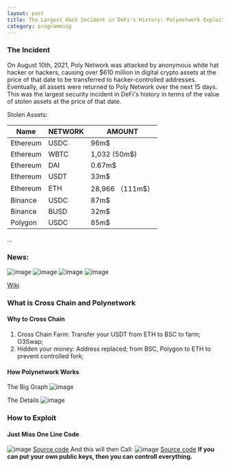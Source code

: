 ```yaml
---
layout: post
title: The Largest Hack Incident in DeFi's History: Polynetwork Exploit
category: programming
---
```


### The Incident
On August 10th, 2021, Poly Network was attacked by anonymous white hat hacker or hackers, causing over $610 million in digital crypto assets at the price of that date to be transferred to hacker-controlled addresses. Eventually, all assets were returned to Poly Network over the next 15 days. This was the largest security incident in DeFi's history in terms of the value of stolen assets at the price of that date.

Stolen Assets:


| Name | NETWORK | AMOUNT |   
| --- | --- | --- |
| Ethereum | USDC | 96m$ |
| Ethereum | WBTC | 1,032 (50m$) |
| Ethereum | DAI  | 0.67m$ |
| Ethereum | USDT | 33m$   |
| Ethereum | ETH  | 28,966 （111m$）|
| Binance  | USDC | 87m$ |
| Binance  | BUSD | 32m$ |
| Polygon  | USDC | 85m$ |


...
### News: 
![image](https://user-images.githubusercontent.com/4775215/146314501-30ab8068-a0a0-480a-a170-5c7e99fa2cd7.png)
![image](https://user-images.githubusercontent.com/4775215/146314315-3cb83474-eb87-406d-a249-b6a28ffe05b3.png)
![image](https://user-images.githubusercontent.com/4775215/146314388-55b73706-5f0c-4883-a2e5-d59e468a9d64.png)
![image](https://user-images.githubusercontent.com/4775215/146314476-2e5c1c82-4b3e-4cda-b351-608ef48a998e.png)


[Wiki](https://en.wikipedia.org/wiki/Poly_Network_exploit)

### What is Cross Chain and Polynetwork
#### Why to Cross Chain
1. Cross Chain Farm: Transfer your USDT from ETH to BSC to farm; O3Swap;
2. Hidden your money: Address replaced; from BSC, Polygon to ETH to prevent controlled fork;
#### How Polynetwork Works
The Big Graph
![image](https://user-images.githubusercontent.com/4775215/146317676-621a25e6-c8b6-498a-8ef5-994d3889cd2e.png)

The Details
![image](https://user-images.githubusercontent.com/4775215/146317735-3d6cb848-018b-4fc3-9474-c74fd3fb55b9.png)


### How to Exploit
#### Just Miss One Line Code
![image](https://user-images.githubusercontent.com/4775215/146193244-6b1ff1b9-b5f6-4a88-b638-6ceda8ee5405.png)
[Source code](https://github.com/polynetwork/eth-contracts/blob/master/contracts/core/cross_chain_manager/logic/EthCrossChainManager.sol)
And this will then Call:
![image](https://user-images.githubusercontent.com/4775215/146320580-19c0e4dd-4aba-43e3-8fc3-8747becef5a0.png)
[Source code](https://github.com/christianxiao/eth-contracts/blob/master/contracts/core/cross_chain_manager/data/EthCrossChainData.sol)
**If you can put your own public keys, then you can controll everything.**



